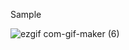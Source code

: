 Sample

![ezgif com-gif-maker (6)](https://user-images.githubusercontent.com/7868707/211795846-e0ece3da-d806-44bf-afc8-e6144af244d8.gif)
